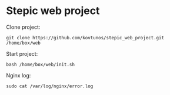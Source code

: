 # Stepic web project

Clone project:

    git clone https://github.com/kovtunos/stepic_web_project.git /home/box/web

Start project:

    bash /home/box/web/init.sh

Nginx log:

    sudo cat /var/log/nginx/error.log

